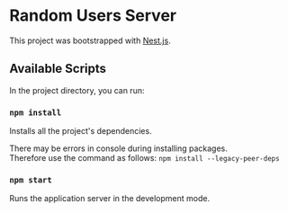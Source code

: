 # Random Users Server

This project was bootstrapped with [Nest.js](https://nestjs.com/).

## Available Scripts

In the project directory, you can run:

### `npm install`

Installs all the project's dependencies.

There may be errors in console during installing packages.\
Therefore use the command as follows:
`npm install --legacy-peer-deps`

### `npm start`

Runs the application server in the development mode.